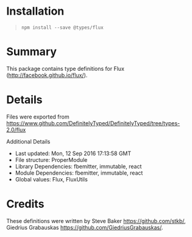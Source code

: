 # Installation
> `npm install --save @types/flux`

# Summary
This package contains type definitions for Flux (http://facebook.github.io/flux/).

# Details
Files were exported from https://www.github.com/DefinitelyTyped/DefinitelyTyped/tree/types-2.0/flux

Additional Details
 * Last updated: Mon, 12 Sep 2016 17:13:58 GMT
 * File structure: ProperModule
 * Library Dependencies: fbemitter, immutable, react
 * Module Dependencies: fbemitter, immutable, react
 * Global values: Flux, FluxUtils

# Credits
These definitions were written by Steve Baker <https://github.com/stkb/>, Giedrius Grabauskas <https://github.com/GiedriusGrabauskas/>.
